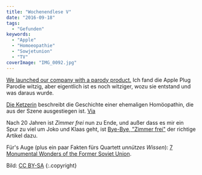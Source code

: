 ```yaml
---
title: "Wochenendlese V"
date: "2016-09-18"
tags:
  - "Gefunden"
keywords:
  - "Apple"
  - "Homoeopathie"
  - "Sowjetunion"
  - "TV"
coverImage: "IMG_0092.jpg"
---
```


[We launched our company with a parody product.](https://medium.com/@NicerStudio/we-launched-our-company-with-a-parody-product-600ffbbe0173#.j7qrvx614) Ich fand die Apple Plug Parodie witzig, aber eigentlich ist es noch witziger, wozu sie entstand und was daraus wurde.

[Die Ketzerin](https://www.brandeins.de/archiv/2016/vorbilder/natalie-grams-homoeopathie/) beschreibt die Geschichte einer ehemaligen Homöopathin, die aus der Szene ausgestiegen ist. [Via](http://www.webanhalter.de/6724-lesestoff-fuer-sonntag-den-18-september-2016-mit-19-artikeln.html)

Nach 20 Jahren ist _Zimmer frei_ nun zu Ende, und außer dass es mir ein Spur zu viel um Joko und Klaas geht, ist [Bye-Bye, "Zimmer frei"](http://www.zeit.de/kultur/film/2016-09/wdr-zimmer-frei-ende-20-jahre-goetz-alsmann-christine-westermann/komplettansicht) der richtige Artikel dazu.

Für's Auge (plus ein paar Fakten fürs Quartett _unnützes Wissen_): [7 Monumental Wonders of the Former Soviet Union](http://weburbanist.com/2016/09/14/staggering-statues-7-monumental-wonders-of-the-former-soviet-union/).

Bild:  [CC BY-SA](https://commons.m.wikimedia.org/wiki/File:%D0%97%D0%B0%D0%B3%D0%B0%D0%BB%D1%8C%D0%BD%D0%B8%D0%B9_%D0%B2%D0%B8%D0%B4_%D0%BA%D0%BE%D0%BC%D0%BF%D0%BB%D0%B5%D0%BA%D1%81%D1%83_%D0%A3%D0%BA%D1%80%D0%B0%D1%97%D0%BD%D1%81%D1%8C%D0%BA%D0%BE%D0%B3%D0%BE_%D0%B4%D0%B5%D1%80%D0%B6%D0%B0%D0%B2%D0%BD%D0%BE%D0%B3%D0%BE_%D0%BC%D1%83%D0%B7%D0%B5%D1%8E_%D0%92%D0%92%D0%92_-_1.JPG#mw-jump-to-license) {:.copyright}
